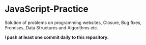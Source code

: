 # JavaScript-Practice

Solution of problems on programming websites, Closure, Bug fixes, Promises, Data Structures and Algorithms etc.

**I push at least one commit daily to this repository.**
